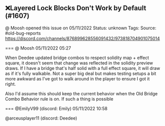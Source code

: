 ## ❌Layered Lock Blocks Don't Work by Default (#1607)
@ Moosh opened this issue on 05/11/2022
Status: unknown
Tags: 
Source: #old-bug-reports https://discord.com/channels/876899628556091432/973818704901075014


=== @ Moosh 05/11/2022 05:27

When Deedee updated bridge combos to respect solidity map + effect square, it doesn't seem that change was reflected in the solidity preview draws. If I have a bridge that's half solid with a full effect square, it will draw as if it's fully walkable. Not a super big deal but makes testing setups a bit more awkward as I've got to walk around in the player to ensure I got it right. 

Also I'd assume this should keep the current behavior when the Old Bridge Combo Behavior rule is on. If such a thing is possible

=== @EmilyV99 (discord: Emily) 05/11/2022 10:58

@arceusplayer11 (discord: Deedee)

